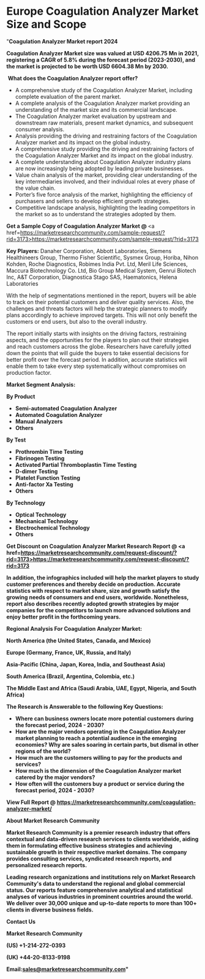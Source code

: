 # Europe Coagulation Analyzer Market Size and Scope 
"<strong>Coagulation Analyzer Market report 2024</strong>

<strong>Coagulation Analyzer Market size was valued at USD 4206.75 Mn in 2021, registering a CAGR of 5.8% during the forecast period (2023-2030), and the market is projected to be worth USD 6604.38 Mn by 2030.</strong>

 <strong><b>What does the Coagulation Analyzer report offer?</b></strong>
<ul>
  <li>A comprehensive study of the Coagulation Analyzer Market, including complete evaluation of the parent market.</li>
  <li>A complete analysis of the Coagulation Analyzer market providing an understanding of the market size and its commercial landscape.</li>
  <li>The Coagulation Analyzer market evaluation by upstream and downstream raw materials, present market dynamics, and subsequent consumer analysis.</li>
  <li>Analysis providing the driving and restraining factors of the Coagulation Analyzer market and its impact on the global industry.</li>
  <li>A comprehensive study providing the driving and restraining factors of the Coagulation Analyzer Market and its impact on the global industry.</li>
  <li>A complete understanding about Coagulation Analyzer industry plans are now increasingly being adopted by leading private businesses.</li>
  <li>Value chain analysis of the market, providing clear understanding of the key intermediaries involved, and their individual roles at every phase of the value chain.</li>
  <li>Porter’s five force analysis of the market, highlighting the efficiency of purchasers and sellers to develop efficient growth strategies.</li>
  <li>Competitive landscape analysis, highlighting the leading competitors in the market so as to understand the strategies adopted by them.</li>
</ul>

<strong>Get a Sample Copy of Coagulation Analyzer Market @ </strong><a href=https://marketresearchcommunity.com/sample-request/?rid=3173><u>https://marketresearchcommunity.com/sample-request/?rid=3173</u></a>

<strong>Key Players:</strong> 
Danaher Corporation, Abbott Laboratories, Siemens Healthineers Group, Thermo Fisher Scientific, Sysmex Group, Horiba, Nihon Kohden, Roche Diagnostics, Robimes India Pvt. Ltd, Meril Life Sciences, Maccura Biotechnology Co. Ltd, Bio Group Medical System, Genrui Biotech Inc, A&amp;T Corporation, Diagnostica Stago SAS, Haematonics, Helena Laboratories

With the help of segmentations mentioned in the report, buyers will be able to track on their potential customers and deliver quality services. Also, the challenges and threats factors will help the strategic planners to modify plans accordingly to achieve improved targets. This will not only benefit the customers or end users, but also to the overall industry.

The report initially starts with insights on the driving factors, restraining aspects, and the opportunities for the players to plan out their strategies and reach customers across the globe. Researchers have carefully jotted down the points that will guide the buyers to take essential decisions for better profit over the forecast period. In addition, accurate statistics will enable them to take every step systematically without compromises on production factor.

<strong>Market Segment Analysis:</strong>


<strong><strong>By Product</strong></h4>
<ul>
 	<li>Semi-automated Coagulation Analyzer</li>
 	<li>Automated Coagulation Analyzer</li>
 	<li>Manual Analyzers</li>
 	<li>Others</li>
</ul>
<strong><strong>By Test</strong></h4>
<ul>
 	<li>Prothrombin Time Testing</li>
 	<li>Fibrinogen Testing</li>
 	<li>Activated Partial Thromboplastin Time Testing</li>
 	<li>D-dimer Testing</li>
 	<li>Platelet Function Testing</li>
 	<li>Anti-factor Xa Testing</li>
 	<li>Others</li>
</ul>
<strong><strong>By Technology</strong></h4>
<ul>
 	<li>Optical Technology</li>
 	<li>Mechanical Technology</li>
 	<li>Electrochemical Technology</li>
 	<li>Others</li>
</ul>

<strong>Get Discount on Coagulation Analyzer Market Research Report @ </b></strong><a href=https://marketresearchcommunity.com/request-discount/?rid=3173><u>https://marketresearchcommunity.com/request-discount/?rid=3173</u></a>

In addition, the infographics included will help the market players to study customer preferences and thereby decide on production. Accurate statistics with respect to market share, size and growth satisfy the growing needs of consumers and end users, worldwide. Nonetheless, report also describes recently adopted growth strategies by major companies for the competitors to launch more advanced solutions and enjoy better profit in the forthcoming years.

<strong>Regional Analysis For Coagulation Analyzer Market:</strong>

<strong>North America</strong> (the United States, Canada, and Mexico)

<strong>Europe</strong> (Germany, France, UK, Russia, and Italy)

<strong>Asia-Pacific</strong> (China, Japan, Korea, India, and Southeast Asia)

<strong>South America</strong> (Brazil, Argentina, Colombia, etc.)

<strong>The Middle East and Africa</strong> (Saudi Arabia, UAE, Egypt, Nigeria, and South Africa)

<strong>The Research is Answerable to the following Key Questions:</strong>
<ul>
 	<li>Where can business owners locate more potential customers during the forecast period, 2024 - 2030?</li>
 	<li>How are the major vendors operating in the Coagulation Analyzer market planning to reach a potential audience in the emerging economies? Why are sales soaring in certain parts, but dismal in other regions of the world?</li>
 	<li>How much are the customers willing to pay for the products and services?</li>
 	<li>How much is the dimension of the Coagulation Analyzer market catered by the major vendors?</li>
 	<li>How often will the customers buy a product or service during the forecast period, 2024 - 2030?</li>
</ul>

<strong>View Full Report @</strong> <a href=https://marketresearchcommunity.com/coagulation-analyzer-market/>https://marketresearchcommunity.com/coagulation-analyzer-market/</a>

<strong>About Market Research Community</strong>

Market Research Community is a premier research industry that offers contextual and data-driven research services to clients worldwide, aiding them in formulating effective business strategies and achieving sustainable growth in their respective market domains. The company provides consulting services, syndicated research reports, and personalized research reports.

Leading research organizations and institutions rely on Market Research Community's data to understand the regional and global commercial status. Our reports feature comprehensive analytical and statistical analyses of various industries in prominent countries around the world. We deliver over 30,000 unique and up-to-date reports to more than 100+ clients in diverse business fields.

<strong>Contact Us</strong>

<strong>Market Research Community</strong>

(US) +1-214-272-0393

(UK) +44-20-8133-9198

<strong>Email:</strong>sales@marketresearchcommunity.com"

